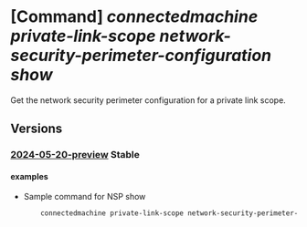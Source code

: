 # [Command] _connectedmachine private-link-scope network-security-perimeter-configuration show_

Get the network security perimeter configuration for a private link scope.

## Versions

### [2024-05-20-preview](/Resources/mgmt-plane/L3N1YnNjcmlwdGlvbnMve30vcmVzb3VyY2Vncm91cHMve30vcHJvdmlkZXJzL21pY3Jvc29mdC5oeWJyaWRjb21wdXRlL3ByaXZhdGVsaW5rc2NvcGVzL3t9L25ldHdvcmtzZWN1cml0eXBlcmltZXRlcmNvbmZpZ3VyYXRpb25zL3t9/2024-05-20-preview.xml) **Stable**

<!-- mgmt-plane /subscriptions/{}/resourcegroups/{}/providers/microsoft.hybridcompute/privatelinkscopes/{}/networksecurityperimeterconfigurations/{} 2024-05-20-preview -->

#### examples

- Sample command for NSP show
    ```bash
        connectedmachine private-link-scope network-security-perimeter-configuration show --resource-group myResourceGroup --scope-name myPrivateLinkScope --perimeter-name aaaaaaaa-bbbb-cccc-dddd-eeeeeeeeeeee.myAssociation --subscription mySubscription
    ```
